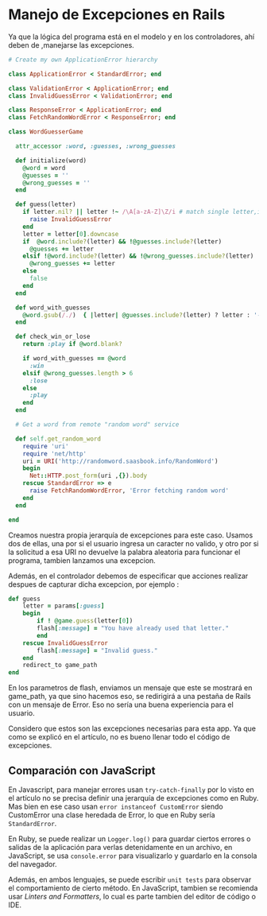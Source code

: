 # Manejo de Excepciones en Rails

Ya que la lógica del programa está en el modelo y en los controladores, ahí deben de ,manejarse las excepciones.

```ruby
# Create my own ApplicationError hierarchy

class ApplicationError < StandardError; end

class ValidationError < ApplicationError; end
class InvalidGuessError < ValidationError; end

class ResponseError < ApplicationError; end
class FetchRandomWordError < ResponseError; end

class WordGuesserGame

  attr_accessor :word, :guesses, :wrong_guesses

  def initialize(word)
    @word = word
    @guesses = ''
    @wrong_guesses = ''
  end

  def guess(letter)
    if letter.nil? || letter !~ /\A[a-zA-Z]\Z/i # match single letter,ignoring case
      raise InvalidGuessError
    end
    letter = letter[0].downcase
    if  @word.include?(letter) && !@guesses.include?(letter)
      @guesses += letter
    elsif !@word.include?(letter) && !@wrong_guesses.include?(letter)
      @wrong_guesses += letter
    else
      false
    end
  end

  def word_with_guesses
    @word.gsub(/./)  { |letter| @guesses.include?(letter) ? letter : '-' }
  end

  def check_win_or_lose
    return :play if @word.blank?

    if word_with_guesses == @word
      :win
    elsif @wrong_guesses.length > 6
      :lose
    else
      :play
    end
  end

  # Get a word from remote "random word" service

  def self.get_random_word
    require 'uri'
    require 'net/http'
    uri = URI('http://randomword.saasbook.info/RandomWord')
    begin
      Net::HTTP.post_form(uri ,{}).body
    rescue StandardError => e
      raise FetchRandomWordError, 'Error fetching random word'
    end
  end

end

```

Creamos nuestra propia jerarquía de excepciones para este caso. Usamos dos de ellas, una por si el usuario ingresa un caracter no valido, y otro por si la solicitud a esa URI no devuelve la palabra aleatoria para funcionar el programa, tambien lanzamos una excepcion.

Además, en el controlador debemos de especificar que acciones realizar despues de capturar dicha excepcion, por ejemplo :

```ruby
def guess
    letter = params[:guess]
    begin
        if ! @game.guess(letter[0])
        flash[:message] = "You have already used that letter." 
        end
    rescue InvalidGuessError
        flash[:message] = "Invalid guess."
    end
    redirect_to game_path
end
```

En los parametros de flash, enviamos un mensaje que este se mostrará en game_path, ya que sino hacemos eso, se redirigirá a una pestaña de Rails con un mensaje de Error. Eso no sería una buena experiencia para el usuario.

Considero que estos son las excepciones necesarias para esta app. Ya que como se explicó en el artículo, no es bueno llenar todo el código de excepciones.

## Comparación con JavaScript

En Javascript, para manejar errores usan `try-catch-finally` por lo visto en el artículo no se precisa definir una jerarquía de excepciones como en Ruby. Mas bien en ese caso usan `error instanceof CustomError` siendo CustomError una clase heredada de Error, lo que en Ruby sería `StandardError`.

En Ruby, se puede realizar un `Logger.log()` para guardar ciertos errores o salidas de la aplicación para verlas detenidamente en un archivo, en JavaScript, se usa `console.error` para visualizarlo y guardarlo en la consola del navegador.

Además, en ambos lenguajes, se puede escribir `unit tests` para observar el comportamiento de cierto método. En JavaScript, tambien se recomienda usar *Linters and Formatters*, lo cual es parte tambien del editor de código o IDE.
